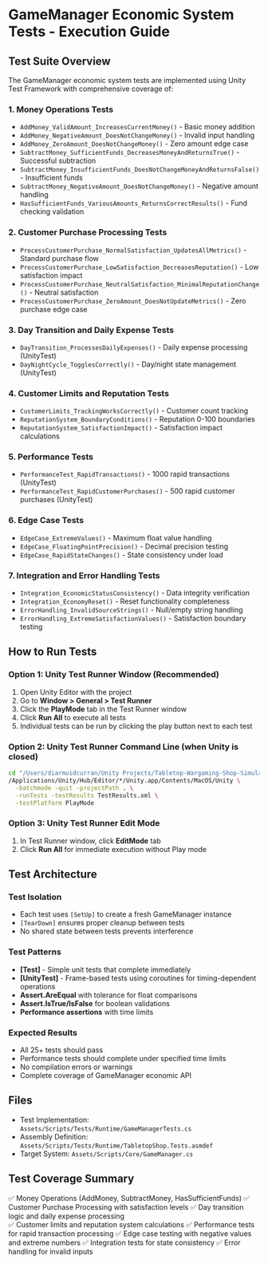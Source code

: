 # GameManager Economic System Tests - Execution Guide

## Test Suite Overview

The GameManager economic system tests are implemented using Unity Test Framework with comprehensive coverage of:

### 1. Money Operations Tests
- `AddMoney_ValidAmount_IncreasesCurrentMoney()` - Basic money addition
- `AddMoney_NegativeAmount_DoesNotChangeMoney()` - Invalid input handling
- `AddMoney_ZeroAmount_DoesNotChangeMoney()` - Zero amount edge case
- `SubtractMoney_SufficientFunds_DecreasesMoneyAndReturnsTrue()` - Successful subtraction
- `SubtractMoney_InsufficientFunds_DoesNotChangeMoneyAndReturnsFalse()` - Insufficient funds
- `SubtractMoney_NegativeAmount_DoesNotChangeMoney()` - Negative amount handling
- `HasSufficientFunds_VariousAmounts_ReturnsCorrectResults()` - Fund checking validation

### 2. Customer Purchase Processing Tests
- `ProcessCustomerPurchase_NormalSatisfaction_UpdatesAllMetrics()` - Standard purchase flow
- `ProcessCustomerPurchase_LowSatisfaction_DecreasesReputation()` - Low satisfaction impact
- `ProcessCustomerPurchase_NeutralSatisfaction_MinimalReputationChange()` - Neutral satisfaction
- `ProcessCustomerPurchase_ZeroAmount_DoesNotUpdateMetrics()` - Zero purchase edge case

### 3. Day Transition and Daily Expense Tests
- `DayTransition_ProcessesDailyExpenses()` - Daily expense processing (UnityTest)
- `DayNightCycle_TogglesCorrectly()` - Day/night state management (UnityTest)

### 4. Customer Limits and Reputation Tests
- `CustomerLimits_TrackingWorksCorrectly()` - Customer count tracking
- `ReputationSystem_BoundaryConditions()` - Reputation 0-100 boundaries
- `ReputationSystem_SatisfactionImpact()` - Satisfaction impact calculations

### 5. Performance Tests
- `PerformanceTest_RapidTransactions()` - 1000 rapid transactions (UnityTest)
- `PerformanceTest_RapidCustomerPurchases()` - 500 rapid customer purchases (UnityTest)

### 6. Edge Case Tests
- `EdgeCase_ExtremeValues()` - Maximum float value handling
- `EdgeCase_FloatingPointPrecision()` - Decimal precision testing
- `EdgeCase_RapidStateChanges()` - State consistency under load

### 7. Integration and Error Handling Tests
- `Integration_EconomicStatusConsistency()` - Data integrity verification
- `Integration_EconomyReset()` - Reset functionality completeness
- `ErrorHandling_InvalidSourceStrings()` - Null/empty string handling
- `ErrorHandling_ExtremeSatisfactionValues()` - Satisfaction boundary testing

## How to Run Tests

### Option 1: Unity Test Runner Window (Recommended)
1. Open Unity Editor with the project
2. Go to **Window > General > Test Runner**
3. Click the **PlayMode** tab in the Test Runner window
4. Click **Run All** to execute all tests
5. Individual tests can be run by clicking the play button next to each test

### Option 2: Unity Test Runner Command Line (when Unity is closed)
```bash
cd "/Users/diarmuidcurran/Unity Projects/Tabletop-Wargaming-Shop-Simulator"
/Applications/Unity/Hub/Editor/*/Unity.app/Contents/MacOS/Unity \
  -batchmode -quit -projectPath . \
  -runTests -testResults TestResults.xml \
  -testPlatform PlayMode
```

### Option 3: Unity Test Runner Edit Mode
1. In Test Runner window, click **EditMode** tab
2. Click **Run All** for immediate execution without Play mode

## Test Architecture

### Test Isolation
- Each test uses `[SetUp]` to create a fresh GameManager instance
- `[TearDown]` ensures proper cleanup between tests
- No shared state between tests prevents interference

### Test Patterns
- **[Test]** - Simple unit tests that complete immediately
- **[UnityTest]** - Frame-based tests using coroutines for timing-dependent operations
- **Assert.AreEqual** with tolerance for float comparisons
- **Assert.IsTrue/IsFalse** for boolean validations
- **Performance assertions** with time limits

### Expected Results
- All 25+ tests should pass
- Performance tests should complete under specified time limits
- No compilation errors or warnings
- Complete coverage of GameManager economic API

## Files
- Test Implementation: `Assets/Scripts/Tests/Runtime/GameManagerTests.cs`
- Assembly Definition: `Assets/Scripts/Tests/Runtime/TabletopShop.Tests.asmdef`
- Target System: `Assets/Scripts/Core/GameManager.cs`

## Test Coverage Summary
✅ Money Operations (AddMoney, SubtractMoney, HasSufficientFunds)
✅ Customer Purchase Processing with satisfaction levels
✅ Day transition logic and daily expense processing  
✅ Customer limits and reputation system calculations
✅ Performance tests for rapid transaction processing
✅ Edge case testing with negative values and extreme numbers
✅ Integration tests for state consistency
✅ Error handling for invalid inputs
